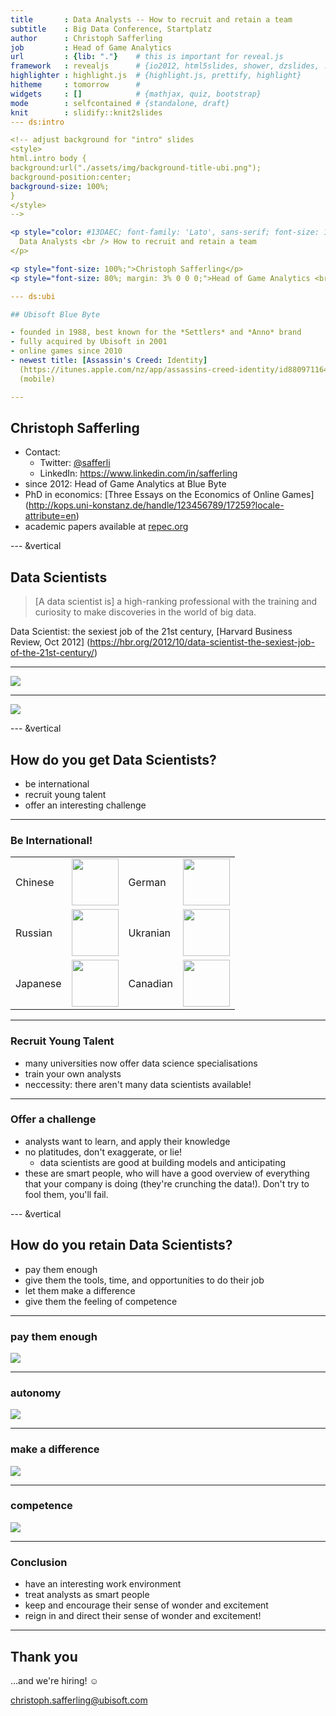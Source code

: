 ```yaml
---
title       : Data Analysts -- How to recruit and retain a team
subtitle    : Big Data Conference, Startplatz
author      : Christoph Safferling
job         : Head of Game Analytics
url         : {lib: "."}    # this is important for reveal.js
framework   : revealjs      # {io2012, html5slides, shower, dzslides, ...}
highlighter : highlight.js  # {highlight.js, prettify, highlight}
hitheme     : tomorrow      # 
widgets     : []            # {mathjax, quiz, bootstrap}
mode        : selfcontained # {standalone, draft}
knit        : slidify::knit2slides
--- ds:intro

<!-- adjust background for "intro" slides
<style>
html.intro body {
background:url("./assets/img/background-title-ubi.png");
background-position:center;
background-size: 100%;
} 
</style>
-->

<p style="color: #13DAEC; font-family: 'Lato', sans-serif; font-size: 150%; margin: 0 0 10% 0;">
  Data Analysts <br /> How to recruit and retain a team
</p>

<p style="font-size: 100%;">Christoph Safferling</p>
<p style="font-size: 80%; margin: 3% 0 0 0;">Head of Game Analytics <br/ > Ubisoft Blue Byte</p>

--- ds:ubi

## Ubisoft Blue Byte

- founded in 1988, best known for the *Settlers* and *Anno* brand
- fully acquired by Ubisoft in 2001
- online games since 2010
- newest title: [Assassin's Creed: Identity]
  (https://itunes.apple.com/nz/app/assassins-creed-identity/id880971164?mt=8) 
  (mobile)

---
```


## Christoph Safferling

- Contact:
  - Twitter: [@safferli](https://twitter.com/safferli) 
  - LinkedIn: https://www.linkedin.com/in/safferling 
- since 2012: Head of Game Analytics at Blue Byte
- PhD in economics: [Three Essays on the Economics of Online Games]
  (http://kops.uni-konstanz.de/handle/123456789/17259?locale-attribute=en)
- academic papers available at [repec.org](https://ideas.repec.org/f/psa961.html)



--- &vertical

## Data Scientists

> [A data scientist is] a high-ranking professional with the training and 
> curiosity to make discoveries in the world of big data.

Data Scientist: the sexiest job of the 21st century, 
[Harvard Business Review, Oct 2012]
(https://hbr.org/2012/10/data-scientist-the-sexiest-job-of-the-21st-century/)

***

<img src="assets/img/barycentric-triangle.png" />

***

<img src="assets/img/data-scientist-triangle.png" />


--- &vertical

## How do you get Data Scientists?

- be international
- recruit young talent
- offer an interesting challenge

***

### Be International!

<style>
img.flag{width:75px;}
</style>

<table align="center">
<tr>
<td>Chinese</td>
<td><img src="assets/img/china.gif" class="flag" /></td>
<td>German</td>
<td><img src="assets/img/germany.gif" class="flag" /></td>
</tr>
<tr>
<td>Russian</td>
<td><img src="assets/img/russia.gif" class="flag" /></td>
<td>Ukranian</td>
<td><img src="assets/img/ukraine.gif" class="flag" /></td>
</tr>
<tr>
<td>Japanese</td>
<td><img src="assets/img/japan.gif" class="flag" /></td>
<td>Canadian</td>
<td><img src="assets/img/canada.gif" class="flag" /></td>
</table>

*** 

### Recruit Young Talent

- many universities now offer data science specialisations
- train your own analysts 
- neccessity: there aren't many data scientists available! 

***

### Offer a challenge

- analysts want to learn, and apply their knowledge
- no platitudes, don't exaggerate, or lie!
  - data scientists are good at building models and anticipating 
- these are smart people, who will have a good overview of everything that your company is doing (they're crunching the data!). Don't try to fool them, you'll fail. 

--- &vertical

## How do you retain Data Scientists? 

<!-- have a good work environment -->

- pay them enough
- give them the tools, time, and opportunities to do their job 
- let them make a difference 
- give them the feeling of competence 

<!-- autonomy -->
<!-- importance -->
<!-- competence -->

***

### pay them enough

<img src="assets/img/cash.gif" />

<!--
pay is not important
-->

***

### autonomy

<img src="assets/img/kevin-shotgun.gif" />

<!--
letting them grow professionally
-->

*** 

### make a difference

<img src="assets/img/daffy-klatsch.gif" />

<!--

-->

*** 
### competence

<img src="assets/img/code-13.gif" />

<!--
become a master in their field of specialisation
-->

---

### Conclusion

- have an interesting work environment
- treat analysts as smart people
- keep and encourage their sense of wonder and excitement
- reign in and direct their sense of wonder and excitement!

---

## Thank you

&hellip;and we're hiring! &#9786; 

<!-- &#128522; &#128512; -->

christoph.safferling@ubisoft.com

